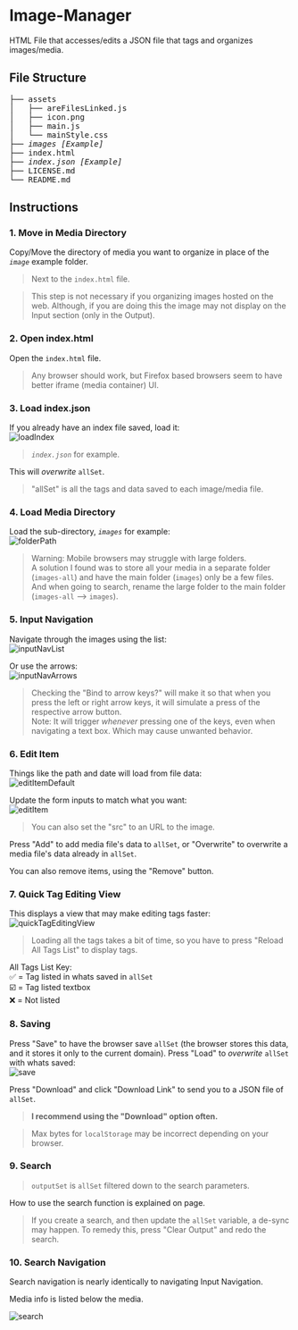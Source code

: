 <link href="assets/mdStyle.css" rel="stylesheet"></link>

# Image-Manager

HTML File that accesses/edits a JSON file that tags and organizes images/media.

## File Structure

<pre style="white-space: pre; overflow-x: scroll;">
├── assets
│   ├── areFilesLinked.js
│   ├── icon.png
│   ├── main.js
│   └── mainStyle.css
├── <i>images [Example]</i>
├── index.html
├── <i>index.json [Example]</i>
├── LICENSE.md
└── README.md
</pre>

## Instructions

### 1. Move in Media Directory

Copy/Move the directory of media you want to organize in place of the *<code>image</code>* example folder.  

> Next to the <code>index.html</code> file.  

> This step is not necessary if you organizing images hosted on the web. Although, if you are doing this the image may not display on the Input section (only in the Output).  

### 2. Open index.html

Open the <code>index.html</code> file.  

> Any browser should work, but Firefox based browsers seem to have better iframe (media container) UI.  

### 3. Load index.json

If you already have an index file saved, load it:  
![loadIndex](assets/README/loadIndex.png)  

> *<code>index.json</code>* for example.  

This will *overwrite* <code>allSet</code>.  

> "allSet" is all the tags and data saved to each image/media file.  

### 4. Load Media Directory

Load the sub-directory, *<code>images</code>* for example:  
![folderPath](assets/README/folderPath.png)  

> Warning: Mobile browsers may struggle with large folders.  
> A solution I found was to store all your media in a separate folder (<code>images-all</code>) and have the main folder (<code>images</code>) only be a few files. And when going to search, rename the large folder to the main folder (<code>images-all</code> --> <code>images</code>).  

### 5. Input Navigation

Navigate through the images using the list:  
![inputNavList](assets/README/inputNavList.png)  

Or use the arrows:  
![inputNavArrows](assets/README/inputNavArrows.png)  

> Checking the "Bind to arrow keys?" will make it so that when you press the left or right arrow keys, it will simulate a press of the respective arrow button.  
> Note: It will trigger *whenever* pressing one of the keys, even when navigating a text box. Which may cause unwanted behavior.  

### 6. Edit Item

Things like the path and date will load from file data:  
![editItemDefault](assets/README/editItemDefault.png)  

Update the form inputs to match what you want:  
![editItem](assets/README/editItem.png)  

> You can also set the "src" to an URL to the image.  

Press "Add" to add media file's data to <code>allSet</code>, or "Overwrite" to overwrite a media file's data already in <code>allSet</code>.  

You can also remove items, using the "Remove" button.  

### 7. Quick Tag Editing View

This displays a view that may make editing tags faster:  
![quickTagEditingView](assets/README/quickTagEditingView.png)  

> Loading all the tags takes a bit of time, so you have to press "Reload All Tags List" to display tags.  

All Tags List Key:  
✅ = Tag listed in whats saved in <code>allSet</code>  
☑️ = Tag listed textbox  
❌ = Not listed  

### 8. Saving

Press "Save" to have the browser save <code>allSet</code> (the browser stores this data, and it stores it only to the current domain). Press "Load" to *overwrite* <code>allSet</code> with whats saved:  
![save](assets/README/save.png)  

Press "Download" and click "Download Link" to send you to a JSON file of <code>allSet</code>.  

> **I recommend using the "Download" option often.**  

> Max bytes for <code>localStorage</code> may be incorrect depending on your browser.  

### 9. Search

> <code>outputSet</code> is <code>allSet</code> filtered down to the search parameters.  

How to use the search function is explained on page.  

> If you create a search, and then update the <code>allSet</code> variable, a de-sync may happen. To remedy this, press "Clear Output" and redo the search.  

### 10. Search Navigation

Search navigation is nearly identically to navigating Input Navigation.  

Media info is listed below the media.  

![search](assets/README/search.png)  